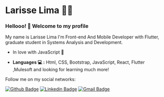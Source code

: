 # Larisse Lima :woman_technologist:


### Hellooo! 👋 Welcome to my profile
 My name is Larisse Lima I'm  Front-end And Mobile Developer with Flutter, graduate student in Systems Analysis and Development. 


- In love with JavaScript 💛 

-  **Languages 💻 :** Html, CSS, Bootstrap, JavaScript, React, Flutter ,Mulesoft and looking for learning much more!





Follow me on my social networks:


[![Github Badge](https://img.shields.io/badge/-Github-000?style=flat-square&logo=Github&logoColor=white&link=https://github.com/LarisseLima)](https://github.com/LarisseLima)
[![Linkedin Badge](https://img.shields.io/badge/-LinkedIn-blue?style=flat-square&logo=Linkedin&logoColor=white&link=https://www.linkedin.com/in/larisselima/)](https://www.linkedin.com/in/larisselima/)
[![Gmail Badge](https://img.shields.io/badge/-Gmail-c14438?style=flat-square&logo=Gmail&logoColor=white&link=mailto:larisse.lima2@gmail.com)](mailto:larisse.lima2@gmail.com)



